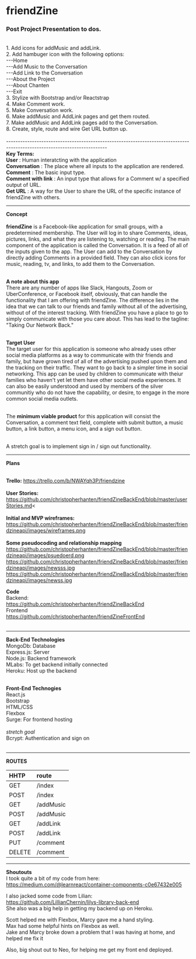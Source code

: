 <h1>friendZine</h1>

<h3>Post Project Presentation to dos.</h3><br/>
1. Add icons for addMusic and addLink.<br/>
2. Add hambuger icon with the following options:<br/>
     ---Home<br/>
     ---Add Music to the Conversation<br/>
     ---Add Link to the Conversation<br/>
     ---About the Project<br/>
     ---About Chanten<br/>
     ---Exit<br/>
3. Stylize with Bootstrap and/or Reactstrap<br/>
4. Make Comment work.<br/>
5. Make Conversation work.<br/>
6. Make addMusic and AddLink pages and get them routed.<br/>
7. Make addMusic and AddLink pages add to the Conversation.<br/>
8. Create, style, route and wire Get URL button up.<br/><br/>      
-------------------------------------------------------------------------------------------------------------------------
<br/>
<b>Key Terms:</b><br/>
<b>User</b>              : Human interatcting with the application<br/>
<b>Conversation</b>      : The place where all inputs to the application are rendered.<br/>
<b>Comment</b>           : The basic input type.<br/>
<b>Comment with link</b> : An input type that allows for a Comment w/ a specified output of URL.<br/>
<b>Get URL</b>           : A way for the User to share the URL of the specific instance of friendZine with others.<br/>

______________________________________________________________________________________________________________________________
<b>Concept</b><br/><br/>
<b>friendZine</b> is a Facebook-like application for small groups, with a predetermined membership. The User will log in to share Comments, ideas, pictures, links, and what they are listening to, watching or reading. The main component of the application is called the Conversation. It is a feed of all of the inputs given to the app. The User can add to the Conversation by directly adding Comments in a provided field. They can also click icons for music, reading, tv, and links, to add them to the Conversation.<br/><br/>

<b> A note about this app</b><br/>
There are any number of apps like Slack, Hangouts, Zoom or UberConference, or Facebook itself, obviously,  that can handle the functionality that I am offering with friendZine. The difference lies in the idea that we can talk to our friends and family without all of the advertising, without of of the interest tracking. With friendZine you have a place to go to simply communicate with those you care about. This has lead to the tagline: "Taking Our Network Back."<br/><br/>

<b>Target User</b><br/>
The target user for this application is someone who already uses other social media platforms as a way to communicate with thir friends and family, but have grown tired of all of the advertising pushed upon them and the tracking on their traffic. They want to go back to a simpler time in social networking. This app can be used by children to communicate with theiur families who haven't yet let them have other social media experiences. It can also be easily understood and used by members of the silver communitiy who do not have the capability, or desire, to engage in the more common social media outlets.<br/><br/>

The <b>minimum viable product</b> for this application will consist the Conversation, a comment text field, complete with submit button, a music button, a link button, a menu icon, and a sign out button.<br/><br/>

A stretch goal is to implement sign in / sign out functionality.<br/>
______________________________________________________________________________________________________________________________
<b>Plans</b><br/><br/>

<b>Trello:</b> https://trello.com/b/NWAYqh3P/friendzine <br/><br/>
<b>User Stories:</b> https://github.com/christopherhanten/friendZineBackEnd/blob/master/userStories.md<<br/><br/>
<b>Initial and MVP wireframes:</b><br/>
https://github.com/christopherhanten/friendZineBackEnd/blob/master/friendzineapi/images/wireframes.png
<br/><br/>
<b>Some pseudocoding and relationship mapping</b><br/>
https://github.com/christopherhanten/friendZineBackEnd/blob/master/friendzineapi/images/psuedoerd.png<br />
https://github.com/christopherhanten/friendZineBackEnd/blob/master/friendzineapi/images/newsss.jpg<br />
https://github.com/christopherhanten/friendZineBackEnd/blob/master/friendzineapi/images/newss.jpg<br/>

<b>Code</b><br/>
Backend:<br/>
https://github.com/christopherhanten/friendZineBackEnd<br/>
Frontend<br/>
https://github.com/christopherhanten/friendZineFrontEnd<br/><br/>

______________________________________________________________________________________________________________________________
<b>Back-End Technologies</b><br/>
MongoDb: Database<br/>
Express.js: Server<br/>
Node.js: Backend framework<br/>
MLabs: To get backend initially connected<br/>
Heroku: Host up the backend<br/><br/>

<b>Front-End Technogies</b><br/>
React.js<br/>
Bootstrap<br/>
HTML/CSS<br/>
Flexbox</b><br/>
Surge: For frontend hosting <br/><br/>
<i>stretch goal</i><br/> Bcrypt: Authentication and sign on<br/><br/>

______________________________________________________________________________________________________________________________
<b>ROUTES</b><br/>

|HHTP|route|
|:-----|:-------|
|GET |/index|
|POST|/index|
|GET|/addMusic|
|POST|/addMusic|
|GET|/addLink|
|POST|/addLink|
|PUT|/comment|
|DELETE|/comment|

______________________________________________________________________________________________________________________________
<b>Shoutouts</b><br/>
I took quite a bit of my code from here:<br/>
https://medium.com/@learnreact/container-components-c0e67432e005<br/>

I also jacked some code from Lilian:<br/>
https://github.com/LillianChernin/lilys-library-back-end<br/>
She also was a big help in getting my backend up on Heroku.<br/>

Scott helped me with Flexbox, Marcy gave me a hand styling.<br/>
Max had some helpful hints on Flexbox as well.<br/>
Jake and Marcy broke down a problem that I was having at home, and helped me fix it<br/>

Also, big shout out to Neo, for helping me get my front end deployed.

